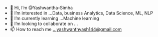- 👋 Hi, I’m @Yashwantha-Simha
- 👀 I’m interested in ...Data, business Analytics, Data Science, ML, NLP
- 🌱 I’m currently learning ...Machine learning
- 💞️ I’m looking to collaborate on ...
- 📫 How to reach me ...yashwanthyash144@gmail.com

<!---
Yashwantha-Simha/Yashwantha-Simha is a ✨ special ✨ repository because its `README.md` (this file) appears on your GitHub profile.
You can click the Preview link to take a look at your changes.
--->
